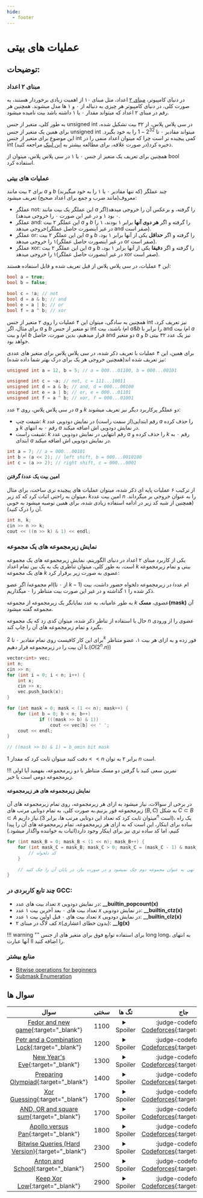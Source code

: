 ```yaml
--- 
hide:
  - footer
---
```

# عملیات های بیتی

## توضیحات: 
### مبنای ۲ اعداد
در دنیای کامپیوتر، [مبنای ۲](https://fa.wikipedia.org/wiki/%D8%B1%D9%82%D9%85_%D8%AF%D9%88%D8%AF%D9%88%DB%8C%DB%8C) اعداد، مثل مبنای ۱۰ از اهمیت زیادی برخوردار هستند، به صورت کلی، در دنیای کامپیوتر هر چیزی به دنباله از ۰ و ۱ ها مدل میشوند. همچنین هر رقم در مبنای ۲ اعداد که میتواند مقدار ۰ یا ۱ داشته باشد بیت نامیده میشود.

به طور کلی، متغیر از جنس unsigned int در سی پلاس پلاس، از ۳۲ بیت تشکیل شده، برای همین یک متغیر از جنس unsigned int میتواند مقادیر ۰ تا $2^{32} - 1$ را به خود بگیرد. این موضوع برای متغیر از جنس int کمی پیچیده تر است چرا که میتوان اعداد منفی را در int ذخیره کرد(در صورت علاقه، برای مطالعه بیشتر به [این لینک](https://www.google.com/url?sa=t&rct=j&q=&esrc=s&source=web&cd=&ved=2ahUKEwjE8N-o-t38AhUUcfEDHcffCdoQFnoECAkQAQ&url=https://www.geeksforgeeks.org/how-the-negative-numbers-are-stored-in-memory/&usg=AOvVaw12olVbdS2FmPWHDqiHGHRt) مراجعه کنید).

همچنین برای تعریف یک متغیر از جنس ۰ یا ۱ در سی پلاس پلاس، میتوان از bool استفاده کرد.

### عملیات های بیتی
برای ۲ بیت مانند $a$ و $b$ (که تنها مقادیر ۰ یا ۱ را به خود میگیرند) چند عملگر معروف(مانند ضرب و جمع برای اعداد صحیح) تعریف میشود:

+ عملگر not: این عملگر یک بیت مانند $a$ را گرفته، و برعکس آن را خروجی میدهد(اگر ۰ بود ۱ و در غیر این صورت ۰ را خروجی میدهد).
+ عملگر and: این عملگر ۲ بیت $a$ و $b$ را گرفته و اگر **هر دوی آنها** برابر ۱ بودند، ۱ را خروجی میدهد(در غیر اینصورت حاصل عملگر and صفر است).
+ عملگر or: این این عملگر ۲ بیت $a$ و $b$ را گرفته و اگر **حداقل** یکی از آنها برابر ۱ بود، ۱ را خروجی میدهد(در غیر اینصورت حاصل عملگر or صفر است).
+ عملگر xor:  این این عملگر ۲ بیت $a$ و $b$ را گرفته و اگر **دقیقا** یکی از آنها برابر ۱ بود، ۱ را خروجی میدهد(در غیر اینصورت حاصل عملگر xor صفر است).

این ۴ عملیات، در سی پلاس پلاس از قبل تعریف شده و قابل استفاده هستند:

```cpp
bool a = true;
bool b = false;

bool c = !a; // not
bool d = a & b; // and
bool e = a | b; // or
bool f = a ^ b; // xor
```
همچنین به سادگی، میتوان این ۴ عملیات را روی ۲ متغیر از جنس int نیز تعریف کرد، برای مثال، اگر $a$ و $b$ تو متغیر از جنس int باشند، بیت $i$ام $a \& b$ را برابر با and بیت $i$ام $a$ و بیت $i$ام $b$ قرار میدهیم، بدین صورت، حاصل and دو متغیر $a$ و $b$ نیز یک عدد ۳۲ بیتی خواهد بود.

برای همین، این ۴ عملیات با تعریف ذکر شده، در سی پلاس پلاس برای متغیر های عددی نیز تعریف شده اند(همچنین خروجی هر یک برای درک بهتر شما داده شده):
```cpp
unsigned int a = 12, b = 5; // a = 000...01100, b = 000...00101

unsigned int c = ~a; // not, c = 111...10011
unsigned int d = a & b; // and, d = 000...00100
unsigned int e = a | b; // or, e = 000...01101
unsigned int f = a ^ b; // xor, f = 000...01001
```
در سی پلاس پلاس، روی ۲ عدد $a$ و $k$ دو عملگر پرکاربرد دیگر نیز تعریف میشوند:
+ شیفت چپ: $k$ رقم ابتدایی(از سمت راست) در نمایش دودویی عدد $a$ را حذف کرده و $k$ رقم ۰ به انتهای $a$ در نمایش دودویی اش اضافه میکند.
+ شیفت راست: $k$ رقم انتهایی در نمایش دودویی عدد $a$ را حذف کرده و $k$ رقم ۰ به ابتدای $a$ در نمایش دودویی اش اضافه میکند.

```cpp
int a = 7; // a = 000...00101
int b = (a << 2); // left shift, b = 000...0010100
int c = (a >> 2); // right shift, c = 000...0001
```

#### گرفتن $i$امین بیت یک عدد
از ترکیب ۶ عملیات پایه ای ذکر شده، میتوان عملیات های پیچیده تری ساخت، برای مثال میتوان به راحتی اثبات کرد که کد زیر، $k$امین بیت عدد $n$ را به عنوان خروجی بر میگرداند.(همچنین از شبه کد زیر در ادامه استفاده زیادی شده، برای همین توصیه میشود به خوبی آن را درک کنید).

```cpp
int n, k;
cin >> n >> k;
cout << ((n >> k) & 1) << endl;
```
### نمایش زیرمجموعه های یک مجموعه
یکی از کاربرد مبنای ۲ اعداد در دنیای الگوریتم، نمایش زیرمجموعه های یک مجموعه است، به طور کلی، میتوان تناظری یک به یک بین تمام اعداد $k$ بیتی و تمام زیرمجموعه های یک مجموعه $k$ عضوی به صورت زیر برقرار کرد:

اگر عضو $i$ام مجموعه(از ۰ تا $k - 1$) در زیرمجموعه دلخواه حضور داشت، بیت $i$ام عدد ذکر شده را ۱ گذاشته و در غیر این صورت بیت متناظر را ۰ میگذاریم.

به طور عامیانه، به عدد نمایانگر یک زیرمجموعه از مجموعه $k$ عضوی، **مسک(mask)** آن مجموعه گفته میشود.

حال با استفاده از تناظر ذکر شده، میتوان کدی زد که یک مجموعه $n$ عضوی را از ورودی بگیرد و تمام زیرمجموعه های آن را چاپ کند.

برای این کار کافیست روی تمام مقادیر ۰ تا $2^k$ فور زده و به ازای هر بیت ۱، عضو متناظر با آن بیت را در زیرمجموعه قرار دهیم.($O(2^n.n)$)

```cpp
vector<int> vec;
int n;
cin >> n;
for (int i = 0; i < n; i++) {
    int x;
    cin >> x;
    vec.push_back(x);
}

for (int mask = 0; mask < (1 << n); mask++) {
    for (int b = 0; b < n; b++)
            if (((mask >> b) & 1))
                cout << vec[b] << ' ';
    cout << endl;
}

// ((mask >> b) & 1) = b_omin bit mask
```

دقت کنید میتوان ثابت کرد که مقدار $1 << n$ برابر ۲ به توان $n$ است.	

!!! تمرین
    سعی کنید با گرفتن دو مسک متناظر با دو زیرمجموعه، بفهمید آیا اولی زیرمجموعه دومی است یا خیر.


#### نمایش زیرمجموعه های هر زیرمجموعه
در برخی از سوالات، نیاز میشود به ازای هر زیرمجموعه، روی تمام زیرمجموعه های آن زیرمجموعه فور بزنیم.به صورت کلی، به تمام دوتایی مرتب های ($B, C$) به شکل $C \subset B \subset A$ نیاز داریم.(میتوان ثابت کرد که تعداد این دوتایی مرتب ها، برابر $3^n$ است)، یک راه ساده برای اینکار، این است که به ازای هر زیرمجموعه، تمام زیرمجموعه های آن را پیدا کنیم، اما کد ساده تری نیز برای اینکار وجود دارد(اثبات به خواننده واگذار میشود.)

```cpp
for (int mask_B = 0; mask_B < (1 << n); mask_B++) {
    for (int mask_C = mask_B; mask_C > 0; mask_C = (mask_C - 1) & mask_B) {
        // کد دلخواه
    }

    // دقت کنید در این کد زیرمجموعه تهی به عنوان مجموعه دوم چک نمیشود و در صورت نیاز، در پایان آن را چک کنید
}
```
### چند تابع کاربردی در GCC:

+ تعداد بیت های عدد $x$ در نمایش دودویی: **__builtin_popcount(x)**
+ تعداد بیت های ۰ بعد آخرین بیت ۱ عدد $x$ در نمایش دودویی:  **__builtin_ctz(x)**
+ تعداد بیت های ۰ قبل اولین بیت ۱ عدد $x$ در نمایش دودویی:  **__builtin_clz(x)**
+ کف لاگ در مبنای ۲ $x$(بدون خطای اعشاری): **__lg(x)**

!!! warning ""
    برای استفاده توابع فوق برای متغیر های از جنس long long، به انتهای آنها عبارت ll را اضافه کنید.


### منابع بیشتر

+ [Bitwise operations for beginners](https://codeforces.com/blog/entry/73490)
+ [Submask Enumeration](https://cp-algorithms.com/algebra/all-submasks.html)


## سوال ها 
| سوال | سختی | تگ ها | جاج | 
| :-----: | :----: | :----: | :----: | 
|[Fedor and new game](https://codeforces.com/problemset/problem/467/B){:target="_blank"}|1100|<details> <summary>Spoiler</summary> <ul><li>[عملیات های بیتی](/Shaazzz-Guide/Level1/bitmask){:target="_blank"}</li></ul> </details>|:judge-codeforces: [Codeforces](https://codeforces.com/){:target="_blank"}|
|[Petr and a Combination Lock](https://codeforces.com/contest/1097/problem/B){:target="_blank"}|1200|<details> <summary>Spoiler</summary> <ul><li>[عملیات های بیتی](/Shaazzz-Guide/Level1/bitmask){:target="_blank"}</li></ul> </details>|:judge-codeforces: [Codeforces](https://codeforces.com/){:target="_blank"}|
|[New Year's Eve](https://codeforces.com/problemset/problem/912/B){:target="_blank"}|1300|<details> <summary>Spoiler</summary> <ul><li>[عملیات های بیتی](/Shaazzz-Guide/Level1/bitmask){:target="_blank"}</li></ul> </details>|:judge-codeforces: [Codeforces](https://codeforces.com/){:target="_blank"}|
|[Preparing Olympiad](https://codeforces.com/contest/550/problem/B){:target="_blank"}|1400|<details> <summary>Spoiler</summary> <ul><li>[عملیات های بیتی](/Shaazzz-Guide/Level1/bitmask){:target="_blank"}</li></ul> </details>|:judge-codeforces: [Codeforces](https://codeforces.com/){:target="_blank"}|
|[Xor Guessing](https://codeforces.com/problemset/problem/1207/E){:target="_blank"}|1700|<details> <summary>Spoiler</summary> <ul><li>[عملیات های بیتی](/Shaazzz-Guide/Level1/bitmask){:target="_blank"}</li></ul> </details>|:judge-codeforces: [Codeforces](https://codeforces.com/){:target="_blank"}|
|[AND, OR and square sum](https://codeforces.com/contest/1368/problem/D){:target="_blank"}|1700|<details> <summary>Spoiler</summary> <ul><li>[عملیات های بیتی](/Shaazzz-Guide/Level1/bitmask){:target="_blank"}</li></ul> </details>|:judge-codeforces: [Codeforces](https://codeforces.com/){:target="_blank"}|
|[Apollo versus Pan](https://codeforces.com/contest/1466/problem/E){:target="_blank"}|1800|<details> <summary>Spoiler</summary> <ul><li>[عملیات های بیتی](/Shaazzz-Guide/Level1/bitmask){:target="_blank"}</li></ul> </details>|:judge-codeforces: [Codeforces](https://codeforces.com/){:target="_blank"}|
|[Bitwise Queries (Hard Version)](https://codeforces.com/problemset/problem/1451/E2){:target="_blank"}|2300|<details> <summary>Spoiler</summary> <ul><li>[عملیات های بیتی](/Shaazzz-Guide/Level1/bitmask){:target="_blank"}</li></ul> </details>|:judge-codeforces: [Codeforces](https://codeforces.com/){:target="_blank"}|
|[Anton and School](https://codeforces.com/contest/734/problem/f){:target="_blank"}|2500|<details> <summary>Spoiler</summary> <ul><li>[عملیات های بیتی](/Shaazzz-Guide/Level1/bitmask){:target="_blank"}</li></ul> </details>|:judge-codeforces: [Codeforces](https://codeforces.com/){:target="_blank"}|
|[Keep Xor Low](https://codeforces.com/problemset/problem/1616/H){:target="_blank"}|2900|<details> <summary>Spoiler</summary> <ul><li>[عملیات های بیتی](/Shaazzz-Guide/Level1/bitmask){:target="_blank"}</li> <li>[توابع بازگشتی](/Shaazzz-Guide/Level1/recursive){:target="_blank"}</li> <li>divide</li></ul> </details>|:judge-codeforces: [Codeforces](https://codeforces.com/){:target="_blank"}|
